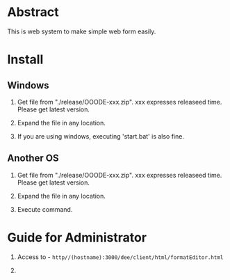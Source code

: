 # Abstract

This is web system to make simple web form easily.

# Install

## Windows

1. Get file from "./release/OOODE-xxx.zip". xxx expresses releaseed time. Please get latest version.

1. Expand the file in any location.

1. If you are using windows, executing 'start.bat' is also fine.

## Another OS

1. Get file from "./release/OOODE-xxx.zip". xxx expresses releaseed time. Please get latest version.

1. Expand the file in any location.

1. Execute command.

# Guide for Administrator

1. Access to -
   `http//(hostname):3000/dee/client/html/formatEditor.html`

1. 
